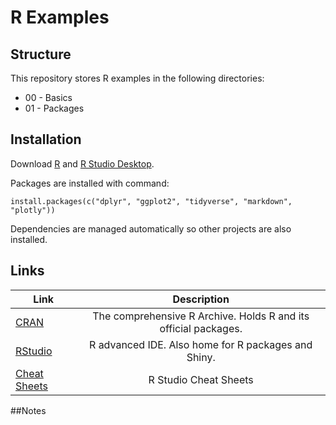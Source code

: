# R Examples

## Structure

This repository stores R examples in the following directories:

 * 00 - Basics
 * 01 - Packages

## Installation

Download [R](https://cran.r-project.org/) and [R Studio Desktop](https://www.rstudio.com/products/RStudio/).

Packages are installed with command:
  
`install.packages(c("dplyr", "ggplot2", "tidyverse", "markdown", "plotly"))`

Dependencies are managed automatically so other projects are also installed.
  
  
 ## Links
 
  Link                                                           | Description                                                      |
| -------------------------------------------------------------- |:----------------------------------------------------------------:|
| [CRAN](https://cran.r-project.org/)                            | The comprehensive R Archive. Holds R and its official packages.  |
| [RStudio](https://www.rstudio.com/)                            | R advanced IDE. Also home for R packages and Shiny.              |
| [Cheat Sheets](https://www.rstudio.com/resources/cheatsheets/) | R Studio Cheat Sheets                                            |


##Notes

